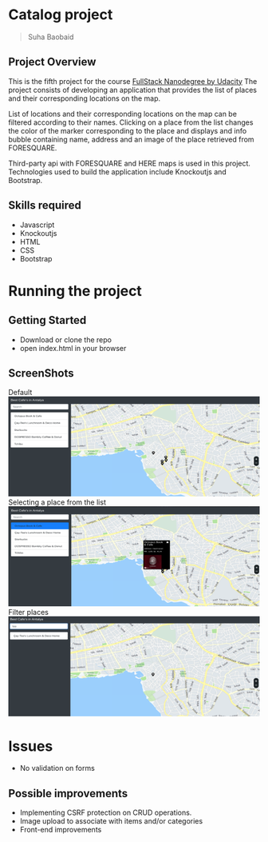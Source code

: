 # Catalog project
> Suha Baobaid

## Project Overview
This is the fifth project for the course [ FullStack Nanodegree by Udacity](https://www.udacity.com/course/full-stack-web-developer-nanodegree--nd004 " FullStack Nanodegree by Udacity")
The project consists of developing an application that provides the list of places and their corresponding locations on the map.

List of locations and their corresponding locations on the map can be filtered according to their names. Clicking on a place from the list changes the color of the marker corresponding to the place and displays and info bubble containing name, address and an image of the place retrieved from FORESQUARE.

Third-party api with FORESQUARE and HERE maps is used in this project. Technologies used to build the application include Knockoutjs and Bootstrap.

## Skills required
- Javascript
- Knockoutjs
- HTML
- CSS
- Bootstrap

# Running the project

## Getting Started
- Download or clone the repo
- open index.html in your browser

## ScreenShots
Default
<img src="assets/default.png" width="800" height="200">
Selecting a place from the list
<img src="assets/selectPlace.png" width="800" height="200">
Filter places
<img src="assets/filterPlaces.png" width="800" height="200">

# Issues

- No validation on forms

## Possible improvements

- Implementing CSRF protection on CRUD operations.
- Image upload to associate with items and/or categories
- Front-end improvements



